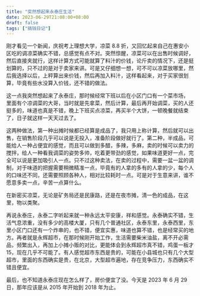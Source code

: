 ```yaml
---
title: "突然想起来永泰庄生活"
date: 2023-06-29T21:08:00+08:00
draft: false
tags: ["搞钱日记"]
---
```

刚才看见一个新闻，庆祝考上理想大学，凉菜 8.8 折，又回忆起来自己在惠安小区吃的调凉菜确实不错，总感觉有点不对。突然惊醒，凉菜可以在出售时候调好，然后直接夹就行，这样计算方式可能就算了料汁的价钱，论斤卖的情况下，还是挺划算的，只不过的是对于卖家来讲。可是又仔细想一想，可不可以凉菜放哪里，然后我选择以后，上秤算出来价钱，然后再加入料汁，这样看起来，对于买家很划算，毕竟有些水没算入价钱，还不错的做法。

这一点我突然想起来了永泰庄，那时候经常下班以后在小区门口有一个菜市场， 里面有个凉调菜的大哥，当时就是先拿菜，然后计算，最后再开始调菜，买的人还挺多的，味道也真是不错，晚上下班买点凉菜，再买半个大饼，一顿晚餐就结束了，日子就这样一天天过去了。

这两种做法，第一种出摊时候都已经算是成品了，我只用上称计算，然后就可以出售，在销售阶段几乎可以说是无投入，准备阶段做好就行了。第二种，半成品，可能给人一种占便宜的感觉，而且可以做到多醋，多辣，多麻，卖的时候可以卖力的搅拌，给人一种看我调菜的姿势多帅，吃着更带劲的感觉，如果味道更好一点，完全可以说是更加吸引人一点。只不过这种卖法，在卖的过程中，需要一盆一盆的调制，对于味道的把握需要稍微精准一点，毕竟有的人拿的多有的人拿的少，每个人的口味还不同，还需要照顾各种人，相对比较耗时一点。可是对于生意来讲，谁不愿意多卖一点，辛苦一点算什么。

在新密买凉菜，无论是矿务局还是民康路，还是在夜市摊，清一色的成品，在这里，物以类聚。

再说永泰庄，永泰二字听起来就一种永远太平安康，祥和感觉。永泰确实不错，生活气息浓重，没有多少的高楼大厦，只有几个普通社区，永泰东里，永泰西里，东里小区门口还有一个炸串的，也不错，便宜实惠，味道也算不错，也是经常买的地方。再者就是永辉超市，在那时候刚开始工作，生活需要柴米油盐，离不开必需品，频繁出入，再加上小摊小贩的对比，更能体会到永辉超市真不错，鸡蛋一板才 15，现在几乎不可能了。有人感觉超市东西是贵的，可能在小县城也只有几个大型超市，里面的东西确实是贵，在北京，大型超市遍地，存在竞争压力，东西确实不错且便宜。

最后，也不知道永泰庄现在怎么样了，房价便宜了没。今天是 2023 年 6 月 29 日，那年应该是从 2015 年开始到 2018 年为止。